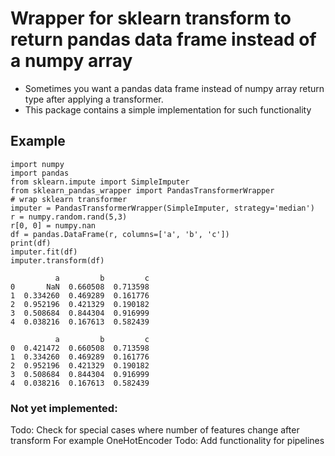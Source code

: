 # Wrapper for sklearn transform to return pandas data frame instead of a numpy array
* Sometimes you want a pandas data frame instead of numpy array return type after applying a transformer. 
* This package contains a simple implementation for such functionality

## Example
```
import numpy
import pandas
from sklearn.impute import SimpleImputer
from sklearn_pandas_wrapper import PandasTransformerWrapper
# wrap sklearn transformer
imputer = PandasTransformerWrapper(SimpleImputer, strategy='median')
r = numpy.random.rand(5,3)
r[0, 0] = numpy.nan
df = pandas.DataFrame(r, columns=['a', 'b', 'c'])
print(df)
imputer.fit(df)
imputer.transform(df)

          a         b         c
0       NaN  0.660508  0.713598
1  0.334260  0.469289  0.161776
2  0.952196  0.421329  0.190182
3  0.508684  0.844304  0.916999
4  0.038216  0.167613  0.582439
 
          a         b         c
0  0.421472  0.660508  0.713598
1  0.334260  0.469289  0.161776
2  0.952196  0.421329  0.190182
3  0.508684  0.844304  0.916999
4  0.038216  0.167613  0.582439

```

### Not yet implemented:
Todo: Check for special cases where number of features change after transform
      For example OneHotEncoder
Todo: Add functionality for pipelines

